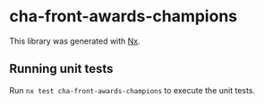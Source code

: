 # cha-front-awards-champions

This library was generated with [Nx](https://nx.dev).

## Running unit tests

Run `nx test cha-front-awards-champions` to execute the unit tests.
